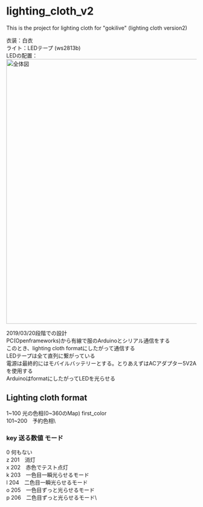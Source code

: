 # lighting_cloth_v2
This is the project for lighting cloth for "gokilive" (lighting cloth version2)

衣装：白衣\
ライト：LEDテープ (ws2813b)\
LEDの配置：\
<img width=700 alt="全体図" src="/Users/yusuke/tparty/light_cloth_v2/lighting_cloth_v2/haiti.jpg">

2019/03/20段階での設計\
PC(Openframeworks)から有線で服のArduinoとシリアル通信をする\
このとき、lighting cloth formatにしたがって通信する\
LEDテープは全て直列に繋がっている\
電源は最終的にはモバイルバッテリーとする。とりあえずはACアダプター5V2Aを使用する\
ArduinoはformatにしたがってLEDを光らせる

## Lighting cloth format
1~100 光の色相(0~360のMap) first_color\
101~200　予約色相\
### key 送る数値 モード
 0 何もない\
z 201　消灯\
x 202　赤色でテスト点灯\
k 203　一色目一瞬光らせるモード\
l 204　二色目一瞬光らせるモード\
o 205　一色目ずっと光らせるモード\
p 206　二色目ずっと光らせるモード\